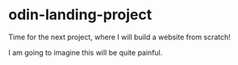 # odin-landing-project

<p>Time for the next project, where I will build a website from scratch!</p>
<p>I am going to imagine this will be quite painful.</p>